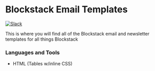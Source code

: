 # Blockstack Email Templates

[![Slack](http://slack.blockstack.org/badge.svg)](http://slack.blockstack.org/)

This is where you will find all of the Blockstack email and newsletter templates for all things Blockstack

### Languages and Tools

- HTML (Tables w/inline CSS)